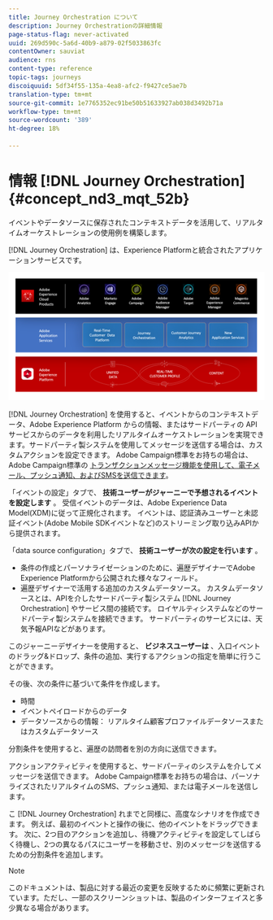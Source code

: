 ```yaml
---
title: Journey Orchestration について
description: Journey Orchestrationの詳細情報
page-status-flag: never-activated
uuid: 269d590c-5a6d-40b9-a879-02f5033863fc
contentOwner: sauviat
audience: rns
content-type: reference
topic-tags: journeys
discoiquuid: 5df34f55-135a-4ea8-afc2-f9427ce5ae7b
translation-type: tm+mt
source-git-commit: 1e7765352ec91be50b51633927ab038d3492b71a
workflow-type: tm+mt
source-wordcount: '389'
ht-degree: 18%

---
```



# 情報 [!DNL Journey Orchestration]{#concept_nd3_mqt_52b}

イベントやデータソースに保存されたコンテキストデータを活用して、リアルタイムオーケストレーションの使用例を構築します。

[!DNL Journey Orchestration] は、Experience Platformと統合されたアプリケーションサービスです。

![](../assets/journeydiagram.png)

[!DNL Journey Orchestration] を使用すると、イベントからのコンテキストデータ、Adobe Experience Platform からの情報、またはサードパーティの API サービスからのデータを利用したリアルタイムオーケストレーションを実現できます。サードパーティ製システムを使用してメッセージを送信する場合は、カスタムアクションを設定できます。 Adobe Campaign標準をお持ちの場合は、Adobe Campaign標準の [トランザクションメッセージ機能を使用して、電子メール、プッシュ通知、およびSMSを送信できます](https://docs.adobe.com/content/help/ja-JP/campaign-standard/using/communication-channels/transactional-messaging/about-transactional-messaging.html)。

「イベントの設定」タブで、 **技術ユーザーがジャーニーで予想されるイベントを設定します** 。 受信イベントのデータは、Adobe Experience Data Model(XDM)に従って正規化されます。 イベントは、認証済みユーザーと未認証イベント(Adobe Mobile SDKイベントなど)のストリーミング取り込みAPIから提供されます。

「data source configuration」タブで、 **技術ユーザーが次の設定を行います** 。

* 条件の作成とパーソナライゼーションのために、遍歴デザイナーでAdobe Experience Platformから公開された様々なフィールド。
* 遍歴デザイナーで活用する追加のカスタムデータソース。 カスタムデータソースとは、APIを介したサードパーティ製システム [!DNL Journey Orchestration] やサービス間の接続です。 ロイヤルティシステムなどのサードパーティ製システムを接続できます。 サードパーティのサービスには、天気予報APIなどがあります。

このジャーニーデザイナーを使用すると、 **ビジネスユーザーは** 、入口イベントのドラッグ&amp;ドロップ、条件の追加、実行するアクションの指定を簡単に行うことができます。

その後、次の条件に基づいて条件を作成します。

* 時間
* イベントペイロードからのデータ
* データソースからの情報： リアルタイム顧客プロファイルデータソースまたはカスタムデータソース

分割条件を使用すると、遍歴の訪問者を別の方向に送信できます。

アクションアクティビティを使用すると、サードパーティのシステムを介してメッセージを送信できます。 Adobe Campaign標準をお持ちの場合は、パーソナライズされたリアルタイムのSMS、プッシュ通知、または電子メールを送信します。

こ [!DNL Journey Orchestration] れまでと同様に、高度なシナリオを作成できます。 例えば、最初のイベントと操作の後に、他のイベントをドラッグできます。 次に、2つ目のアクションを追加し、待機アクティビティを設定してしばらく待機し、2つの異なるパスにユーザーを移動させ、別のメッセージを送信するための分割条件を追加します。

>[!NOTE]
>
>このドキュメントは、製品に対する最近の変更を反映するために頻繁に更新されています。ただし、一部のスクリーンショットは、製品のインターフェイスと多少異なる場合があります。
